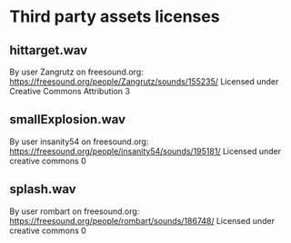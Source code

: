 Third party assets licenses
=======================

hittarget.wav
-------------
By user Zangrutz on freesound.org: https://freesound.org/people/Zangrutz/sounds/155235/
Licensed under Creative Commons Attribution 3

smallExplosion.wav
-------
By user insanity54 on freesound.org: https://freesound.org/people/insanity54/sounds/195181/
Licensed under creative commons 0

splash.wav
---------
By user rombart on freesound.org: https://freesound.org/people/rombart/sounds/186748/
Licensed under creative commons 0